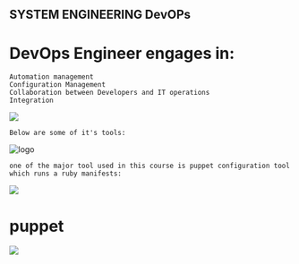 ## SYSTEM ENGINEERING DevOPs

# DevOps Engineer engages in:
	Automation management
	Configuration Management
	Collaboration between Developers and IT operations
	Integration

![](https://static.javatpoint.com/tutorial/devops/images/devops-tutorial-4.png)

	Below are some of it's tools:

![logo](https://tigosoftware.com/sites/default/files/2020-03/DevOps-engineer-job-roles-and-responsibilities.png)
	
	one of the major tool used in this course is puppet configuration tool which runs a ruby manifests:

![](https://www.devopsschool.com/blog/wp-content/uploads/2022/03/Puppet_images-15.png)

# puppet 
![](https://3.bp.blogspot.com/-gHi0RWCJ5t4/XF8fMCMA23I/AAAAAAAAAmk/xTcWXpYkiFg8_xXFN6glXGZg3FJRstQ4gCLcBGAs/s1600/Screenshot-2019-02-10-at-12.10.04-AM-ConvertImage.png)
